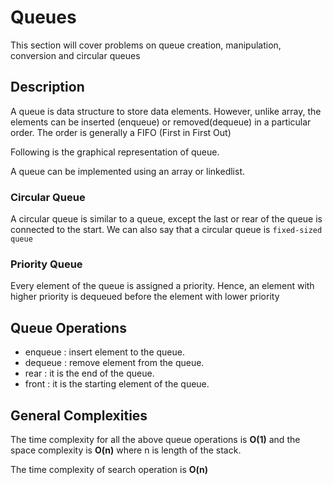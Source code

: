 # Queues

This section will cover problems on queue creation, manipulation, conversion and circular queues

## Description

A queue is data structure to store data elements. However, unlike array, the elements can be inserted (enqueue) or removed(dequeue) in a particular order.
The order is generally a FIFO (First in First Out)

Following is the graphical representation of queue.


A queue can be implemented using an array or linkedlist.

### Circular Queue

A circular queue is similar to a queue, except the last or rear of the queue is connected to the start. We can also say that a circular queue is
`fixed-sized queue`

### Priority Queue

Every element of the queue is assigned a priority. Hence, an element with higher priority is dequeued before the element with lower priority


## Queue Operations

- enqueue :  insert element to the queue.
- dequeue : remove element from the queue.
- rear : it is the end of the queue.
- front : it is the starting element of the queue.

## General Complexities

The time complexity for all the above queue operations is <b>O(1)</b> and the space complexity
is <b>O(n)</b> where n is length of the stack.

The time complexity of search operation is <b>O(n)</b>
